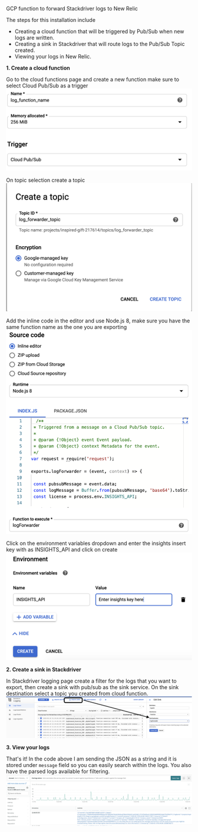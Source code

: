 GCP function to forward Stackdriver logs to New Relic


The steps for this installation include

- Creating a cloud function that will be triggered by Pub/Sub when new logs are written.
- Creating a sink in Stackdriver that will route logs to the Pub/Sub Topic created.
- Viewing your logs in New Relic.
      
**1. Create a cloud function**

Go to the cloud functions page and create a new function make sure to select Cloud Pub/Sub as a trigger
![alt text](https://github.com/Dkairu/gcp-newrelic-logs-cloud_function/blob/master/screenshots/screenshot5.png)
 

On topic selection create a topic
![alt text](https://github.com/Dkairu/gcp-newrelic-logs-cloud_function/blob/master/screenshots/screenshot6.png)

Add the inline code in the editor and use Node.js 8, make sure you have the same function name as the one you are exporting
![alt text](https://github.com/Dkairu/gcp-newrelic-logs-cloud_function/blob/master/screenshots/screenshot4.png)

Click on the environment variables dropdown and enter the insights insert key with as INSIGHTS_API and click on create
![alt text](https://github.com/Dkairu/gcp-newrelic-logs-cloud_function/blob/master/screenshots/screenshot3.png)


**2. Create a sink in Stackdriver**

In Stackdriver logging page create a filter for the logs that you want to export, then create a sink with pub/sub as the sink service.  On the sink destination select a topic you created from cloud function.
![alt text](https://github.com/Dkairu/gcp-newrelic-logs-cloud_function/blob/master/screenshots/screenshot1.png)


**3. View your logs**

That's it! In the code above I am sending the JSON as a string and it is stored under `message` field so you can easily search within the logs. You also have the parsed logs available for filtering.
![alt text](https://github.com/Dkairu/gcp-newrelic-logs-cloud_function/blob/master/screenshots/screenshot2.png)
